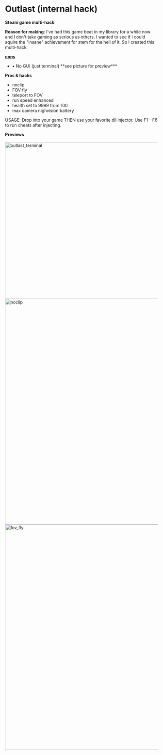 # Outlast (internal hack)
<strong>Steam game multi-hack</strong>

<b>Reason for making</b>: I've had this game beat in my library for a while now and I don't take gaming as serious as others. I wanted to see if I could aquire the "insane" achievement for stem for the hell of it. So I created this multi-hack.

<b><u>cons</u></b>
<ul>
<li>• No GUI (just terminal) **see picture for preview***</li>
</ul>

<b>Pros & hacks</b>
<ul>
  <li>noclip</li>
  <li>FOV fly</li>
  <li>teleport to FOV</li>
  <li>run speed enhanced</li>
  <li>health set to 9999 from 100</li>
  <li>max camera nighvision battery</li>
</ul>

<p>USAGE: Drop into your game  THEN use your favorite dll injector. Use F1 - F6 to run cheats after injecting.</p>

<p>
  <b>Previews</b>
  <br><br><img width="641" height="517" alt="outlast_terminal" src="https://github.com/user-attachments/assets/9e9ba2ee-97c5-468c-91eb-c9a4ae32089f" />
  <br><img width="1284" height="744" alt="noclip" src="https://github.com/user-attachments/assets/426da3fd-4ceb-4aa9-a3d4-7c1f5d41d380" />
  <br><img width="1282" height="744" alt="fov_fly" src="https://github.com/user-attachments/assets/f37a563c-7bca-4db1-b1ef-8797c3bbe3a8" />



</p>

